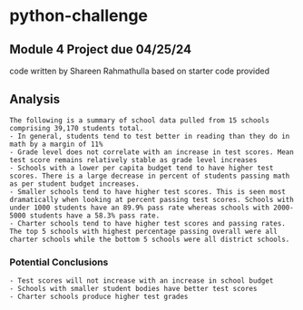 # python-challenge
## Module 4 Project due 04/25/24

code written by Shareen Rahmathulla based on starter code provided

## Analysis
	The following is a summary of school data pulled from 15 schools comprising 39,170 students total.
	- In general, students tend to test better in reading than they do in math by a margin of 11%
	- Grade level does not correlate with an increase in test scores. Mean test score remains relatively stable as grade level increases
	- Schools with a lower per capita budget tend to have higher test scores. There is a large decrease in percent of students passing math as per student budget increases.
	- Smaller schools tend to have higher test scores. This is seen most dramatically when looking at percent passing test scores. Schools with under 1000 students have an 89.9% pass rate whereas schools with 2000-5000 students have a 58.3% pass rate.
	- Charter schools tend to have higher test scores and passing rates. The top 5 schools with highest percentage passing overall were all charter schools while the bottom 5 schools were all district schools.

### Potential Conclusions
	- Test scores will not increase with an increase in school budget
	- Schools with smaller student bodies have better test scores
	- Charter schools produce higher test grades
